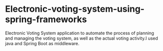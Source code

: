 # Electronic-voting-system-using-spring-frameworks
Electronic Voting System application
to automate the process of planning and
managing the voting system, as well as the
actual voting activity.I used java and
Spring Boot as middleware. 
